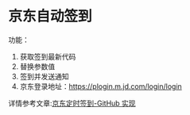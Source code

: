 # 京东自动签到
功能：
1. 获取签到最新代码
2. 替换参数值
3. 签到并发送通知
4. 京东登录地址：https://plogin.m.jd.com/login/login


详情参考文章:[京东定时签到-GitHub 实现](https://ruicky.me/2020/06/05/jd-sign/)

